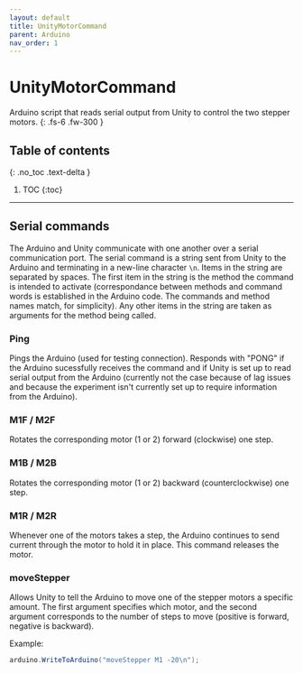 ```yaml
---
layout: default
title: UnityMotorCommand
parent: Arduino
nav_order: 1
---
```


# UnityMotorCommand
Arduino script that reads serial output from Unity to control the two stepper motors.
{: .fs-6 .fw-300 }

## Table of contents
{: .no_toc .text-delta }

1. TOC
{:toc}

---

## Serial commands
The Arduino and Unity communicate with one another over a serial communication port. The serial command is a string sent from Unity to the Arduino and terminating in a new-line character `\n`. Items in the string are separated by spaces. The first item in the string is the method the command is intended to activate (correspondance between methods and command words is established in the Arduino code. The commands and method names match, for simplicity). Any other items in the string are taken as arguments for the method being called.

### Ping
Pings the Arduino (used for testing connection). Responds with "PONG" if the Arduino sucessfully receives the command and if Unity is set up to read serial output from the Arduino (currently not the case because of lag issues and because the experiment isn't currently set up to require information from the Arduino).

### M1F / M2F
Rotates the corresponding motor (1 or 2) forward (clockwise) one step.

### M1B / M2B
Rotates the corresponding motor (1 or 2) backward (counterclockwise) one step.

### M1R / M2R
Whenever one of the motors takes a step, the Arduino continues to send current through the motor to hold it in place. This command releases the motor. 

### moveStepper
Allows Unity to tell the Arduino to move one of the stepper motors a specific amount. The first argument specifies which motor, and the second argument corresponds to the number of steps to move (positive is forward, negative is backward).

Example:
```c#
arduino.WriteToArduino("moveStepper M1 -20\n");
```
